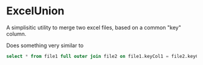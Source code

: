 # ExcelUnion

A simplisitic utility to merge two excel files, based on a common "key" column.

Does something very similar to 
```sql
select * from file1 full outer join file2 on file1.keyCol1 = file2.keyCol2
```
